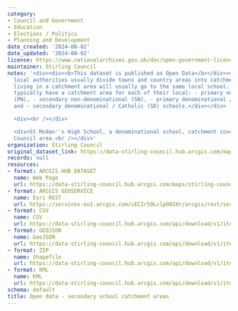 ```yaml
---
category:
- Council and Government
- Education
- Elections / Politics
- Planning and Development
date_created: '2024-08-02'
date_updated: '2024-08-02'
license: https://www.nationalarchives.gov.uk/doc/open-government-licence/version/3/
maintainer: Stirling Council
notes: '<div><div><b>This dataset is published as Open Data</b></div><div><br /></div><div>Scottish
  local authorities usually divide towns and country areas into catchments and children
  living in a catchment area will usually go to the same local school. Domestic properties
  typically have a catchment area for each of their local: - primary non-denominational
  (PN), - secondary non-denominational (SN), - primary denominational / Catholic (PD)
  and - secondary denominational / Catholic (SD) schools.</div></div>

  <div><br /></div>

  <div>St Modan''s High School, a denominational school, catchment covers the Stirling
  Council area.<br /></div>'
organization: Stirling Council
original_dataset_link: https://data-stirling-council.hub.arcgis.com/maps/stirling-council::open-data-secondary-school-catchment-areas
records: null
resources:
- format: ARCGIS HUB DATASET
  name: Web Page
  url: https://data-stirling-council.hub.arcgis.com/maps/stirling-council::open-data-secondary-school-catchment-areas
- format: ARCGIS GEOSERVICE
  name: Esri REST
  url: https://services-eu1.arcgis.com/cECIr59LclpO818r/arcgis/rest/services/open_data_secondary_school_catchments/FeatureServer/0
- format: CSV
  name: CSV
  url: https://data-stirling-council.hub.arcgis.com/api/download/v1/items/1573b1ccc6704279ad7b04df7c9ece96/csv?layers=0
- format: GEOJSON
  name: GeoJSON
  url: https://data-stirling-council.hub.arcgis.com/api/download/v1/items/1573b1ccc6704279ad7b04df7c9ece96/geojson?layers=0
- format: ZIP
  name: Shapefile
  url: https://data-stirling-council.hub.arcgis.com/api/download/v1/items/1573b1ccc6704279ad7b04df7c9ece96/shapefile?layers=0
- format: KML
  name: KML
  url: https://data-stirling-council.hub.arcgis.com/api/download/v1/items/1573b1ccc6704279ad7b04df7c9ece96/kml?layers=0
schema: default
title: Open data - secondary school catchment areas
---
```

